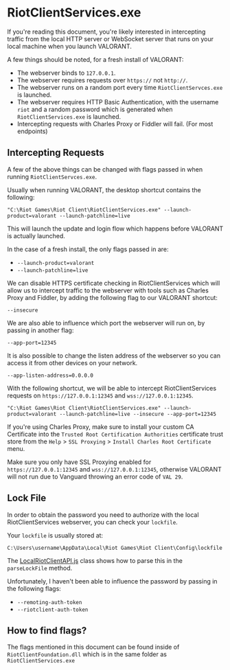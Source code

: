 # RiotClientServices.exe

If you're reading this document, you're likely interested in intercepting traffic from the local HTTP server or WebSocket server that runs on your local machine when you launch VALORANT.

A few things should be noted, for a fresh install of VALORANT:

- The webserver binds to `127.0.0.1`.
- The webserver requires requests over `https://` not `http://`.
- The webserver runs on a random port every time `RiotClientServces.exe` is launched.
- The webserver requires HTTP Basic Authentication, with the username `riot` and a random password which is generated when `RiotClientServices.exe` is launched.
- Intercepting requests with Charles Proxy or Fiddler will fail. (For most endpoints)

## Intercepting Requests

A few of the above things can be changed with flags passed in when running `RiotClientServces.exe`.

Usually when running VALORANT, the desktop shortcut contains the following:

```
"C:\Riot Games\Riot Client\RiotClientServices.exe" --launch-product=valorant --launch-patchline=live
```

This will launch the update and login flow which happens before VALORANT is actually launched.

In the case of a fresh install, the only flags passed in are:

- `--launch-product=valorant`
- `--launch-patchline=live`

We can disable HTTPS certificate checking in RiotClientServices which will allow us to intercept traffic to the webserver with tools such as Charles Proxy and Fiddler, by adding the following flag to our VALORANT shortcut:

```
--insecure
```

We are also able to influence which port the webserver will run on, by passing in another flag:

```
--app-port=12345
```

It is also possible to change the listen address of the webserver so you can access it from other devices on your network.

```
--app-listen-address=0.0.0.0
```

With the following shortcut, we will be able to intercept RiotClientServices requests on `https://127.0.0.1:12345` and `wss://127.0.0.1:12345`.

```
"C:\Riot Games\Riot Client\RiotClientServices.exe" --launch-product=valorant --launch-patchline=live --insecure --app-port=12345
```

If you're using Charles Proxy, make sure to install your custom CA Certificate into the `Trusted Root Certification Authorities` certificate trust store from the `Help` > `SSL Proxying` > `Install Charles Root Certificate` menu.

Make sure you only have SSL Proxying enabled for `https://127.0.0.1:12345` and `wss://127.0.0.1:12345`, otherwise VALORANT will not run due to Vanguard throwing an error code of `VAL 29`.

## Lock File

In order to obtain the password you need to authorize with the local RiotClientServices webserver, you can check your `lockfile`.

Your `lockfile` is usually stored at:

```
C:\Users\username\AppData\Local\Riot Games\Riot Client\Config\lockfile
```

The [LocalRiotClientAPI.js](../src/LocalRiotClientAPI.js) class shows how to parse this in the `parseLockFile` method.

Unfortunately, I haven't been able to influence the password by passing in the following flags:

- `--remoting-auth-token`
- `--riotclient-auth-token`

## How to find flags?

The flags mentioned in this document can be found inside of `RiotClientFoundation.dll` which is in the same folder as `RiotClientServices.exe`